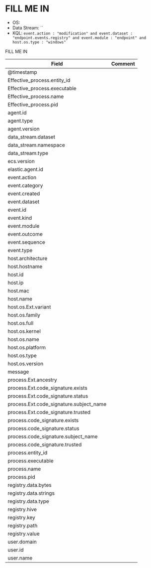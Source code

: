 # FILL ME IN

- OS: 
- Data Stream: ``
- KQL: `event.action : "modification" and event.dataset : "endpoint.events.registry" and event.module : "endpoint" and host.os.type : "windows"`

FILL ME IN

| Field | Comment |
|---|---|
| @timestamp |  |
| Effective_process.entity_id |  |
| Effective_process.executable |  |
| Effective_process.name |  |
| Effective_process.pid |  |
| agent.id |  |
| agent.type |  |
| agent.version |  |
| data_stream.dataset |  |
| data_stream.namespace |  |
| data_stream.type |  |
| ecs.version |  |
| elastic.agent.id |  |
| event.action |  |
| event.category |  |
| event.created |  |
| event.dataset |  |
| event.id |  |
| event.kind |  |
| event.module |  |
| event.outcome |  |
| event.sequence |  |
| event.type |  |
| host.architecture |  |
| host.hostname |  |
| host.id |  |
| host.ip |  |
| host.mac |  |
| host.name |  |
| host.os.Ext.variant |  |
| host.os.family |  |
| host.os.full |  |
| host.os.kernel |  |
| host.os.name |  |
| host.os.platform |  |
| host.os.type |  |
| host.os.version |  |
| message |  |
| process.Ext.ancestry |  |
| process.Ext.code_signature.exists |  |
| process.Ext.code_signature.status |  |
| process.Ext.code_signature.subject_name |  |
| process.Ext.code_signature.trusted |  |
| process.code_signature.exists |  |
| process.code_signature.status |  |
| process.code_signature.subject_name |  |
| process.code_signature.trusted |  |
| process.entity_id |  |
| process.executable |  |
| process.name |  |
| process.pid |  |
| registry.data.bytes |  |
| registry.data.strings |  |
| registry.data.type |  |
| registry.hive |  |
| registry.key |  |
| registry.path |  |
| registry.value |  |
| user.domain |  |
| user.id |  |
| user.name |  |

